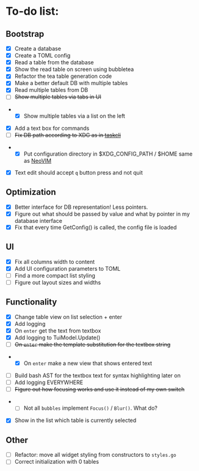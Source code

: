 # To-do list:
## Bootstrap
- [x] Create a database
- [x] Create a TOML config
- [x] Read a table from the database
- [x] Show the read table on screen using bubbletea
- [x] Refactor the tea table generation code
- [x] Make a better default DB with multiple tables
- [x] Read multiple tables from DB
- [ ] ~~Show multiple tables via tabs in UI~~
- - [x] Show multiple tables via a list on the left
- [x] Add a text box for commands
- [ ] ~~Fix DB path according to XDG as in [taskcli](https://github.com/charmbracelet/taskcli)~~
- - [x] Put configuration directory in $XDG_CONFIG_PATH / $HOME same as [NeoVIM](https://wiki.archlinux.org/title/Neovim#:~:text=%7C%7C%20fvimAUR-,Configuration,config%2Fnvim%2Finit.)
- [x] Text edit should accept `q` button press and not quit
## Optimization
- [x] Better interface for DB representation! Less pointers.
- [x] Figure out what should be passed by value and what by pointer in my database interface
- [x] Fix that every time GetConfig() is called, the config file is loaded
## UI
- [x] Fix all columns width to content
- [x] Add UI configuration parameters to TOML
- [ ] Find a more compact list styling
- [ ] Figure out layout sizes and widths
## Functionality
- [x] Change table view on list selection + enter
- [x] Add logging
- [x] On `enter` get the text from textbox
- [x] Add logging to TuiModel.Update()
- [ ] ~~On `enter` make the template substitution for the textbox string~~
- - [x] On `enter` make a new view that shows entered text 
- [ ] Build bash AST for the textbox text for syntax highlighting later on
- [ ] Add logging EVERYWHERE
- [ ] ~~Figure out how focusing works and use it instead of my own switch~~
- - [ ] Not all `bubbles` implement `Focus()` / `Blur()`. What do?
- [x] Show in the list which table is currently selected
## Other
- [ ] Refactor: move all widget styling from constructors to `styles.go`
- [ ] Correct initialization with 0 tables

